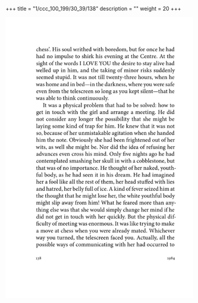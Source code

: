 +++
title = "1/ccc_100_199/30_39/138"
description = ""
weight = 20
+++

<img class="center-fit-jpg" src="/jpg_/out_jpg_1984__138.jpg" ></img>

